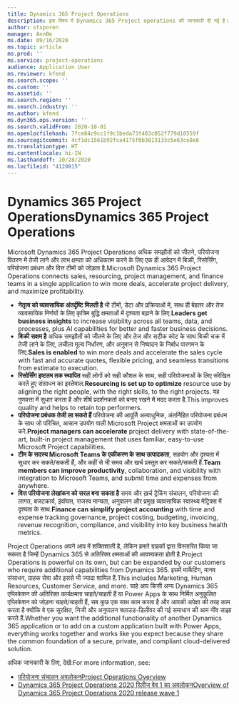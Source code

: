 ```yaml
---
title: Dynamics 365 Project Operations
description: इस विषय में Dynamics 365 Project operations की जानकारी दी गई है।
author: stsporen
manager: AnnBe
ms.date: 09/16/2020
ms.topic: article
ms.prod: ''
ms.service: project-operations
audience: Application User
ms.reviewer: kfend
ms.search.scope: ''
ms.custom: ''
ms.assetid: ''
ms.search.region: ''
ms.search.industry: ''
ms.author: kfend
ms.dyn365.ops.version: ''
ms.search.validFrom: 2020-10-01
ms.openlocfilehash: 7fce84c9cc1f9c1beda73f403c052f779d10559f
ms.sourcegitcommit: 4cf1dc1561b92fca4175f0b3813133c5e63ce8e6
ms.translationtype: HT
ms.contentlocale: hi-IN
ms.lasthandoff: 10/28/2020
ms.locfileid: "4120815"
---
```

# <a name="dynamics-365-project-operations"></a><span data-ttu-id="6e6bc-103">Dynamics 365 Project Operations</span><span class="sxs-lookup"><span data-stu-id="6e6bc-103">Dynamics 365 Project Operations</span></span>

<span data-ttu-id="6e6bc-104">Microsoft Dynamics 365 Project Operations अधिक समझौतों को जीतने, परियोजना वितरण में तेजी लाने और लाभ क्षमता को अधिकतम करने के लिए एक ही आवेदन में बिक्री, रिसोर्सिंग, परियोजना प्रबंधन और वित्त टीमों को जोड़ता है.</span><span class="sxs-lookup"><span data-stu-id="6e6bc-104">Microsoft Dynamics 365 Project Operations connects sales, resourcing, project management, and finance teams in a single application to win more deals, accelerate project delivery, and maximize profitability.</span></span>

-   <span data-ttu-id="6e6bc-105">**नेतृत्व को व्यावसायिक अंतर्दृष्टि मिलती है** भी टीमों, डेटा और प्रक्रियाओं में, साथ ही बेहतर और तेज व्यावसायिक निर्णयों के लिए कृत्रिम बुद्धि क्षमताओं में दृश्यता बढ़ाने के लिए.</span><span class="sxs-lookup"><span data-stu-id="6e6bc-105">**Leaders get business insights** to increase visibility across all teams, data, and processes, plus AI capabilities for better and faster business decisions.</span></span>
-   <span data-ttu-id="6e6bc-106">**बिक्री सक्षम है** अधिक समझौतों को जीतने के लिए और तेज और सटीक कोट के साथ बिक्री चक्र में तेजी लाने के लिए, लचीला मूल्य निर्धारण, और अनुमान से निष्पादन के निर्बाध पारगमन के लिए.</span><span class="sxs-lookup"><span data-stu-id="6e6bc-106">**Sales is enabled** to win more deals and accelerate the sales cycle with fast and accurate quotes, flexible pricing, and seamless transitions from estimate to execution.</span></span>
-   <span data-ttu-id="6e6bc-107">**रिसोर्सिंग इष्टतम तक स्थापित** सही लोगों को सही कौशल के साथ, सही परियोजनाओं के लिए संरेखित करते हुए संसाधन का इस्तेमाल.</span><span class="sxs-lookup"><span data-stu-id="6e6bc-107">**Resourcing is set up to optimize** resource use by aligning the right people, with the right skills, to the right projects.</span></span> <span data-ttu-id="6e6bc-108">यह गुणवत्ता में सुधार करता है और शीर्ष प्रदर्शनकर्ता को बनाए रखने में मदद करता है.</span><span class="sxs-lookup"><span data-stu-id="6e6bc-108">This improves quality and helps to retain top performers.</span></span>
-   <span data-ttu-id="6e6bc-109">**परियोजना प्रबंधक तेजी ला सकते हैं** परियोजना की आपूर्ति अत्याधुनिक, अंतर्निहित परियोजना प्रबंधन के साथ जो परिचित, आसान उपयोग वाली Microsoft Project क्षमताओं का उपयोग करे.</span><span class="sxs-lookup"><span data-stu-id="6e6bc-109">**Project managers can accelerate** project delivery with state-of-the-art, built-in project management that uses familiar, easy-to-use Microsoft Project capabilities.</span></span>
-   <span data-ttu-id="6e6bc-110">**टीम के सदस्य Microsoft Teams के एकीकरण के साथ उत्पादकता**, सहयोग और दृश्यता में सुधार कर सकते/सकती हैं, और कहीं से भी समय और खर्च प्रस्तुत कर सकते/सकती हैं.</span><span class="sxs-lookup"><span data-stu-id="6e6bc-110">**Team members can improve productivity**, collaboration, and visibility with integration to Microsoft Teams, and submit time and expenses from anywhere.</span></span>
-   <span data-ttu-id="6e6bc-111">**वित्त परियोजना लेखांकन को सरल बना सकता है** समय और ख़र्च ट्रैकिंग संचालन, परियोजना की लागत, बजटकार्य, इंवॉयस, राजस्व मान्यता, अनुपालन और प्रमुख व्यावसायिक स्वास्थ्य मेट्रिक्स में दृश्यता के साथ.</span><span class="sxs-lookup"><span data-stu-id="6e6bc-111">**Finance can simplify project accounting** with time and expense tracking governance, project costing, budgeting, invoicing, revenue recognition, compliance, and visibility into key business health metrics.</span></span>

<span data-ttu-id="6e6bc-112">Project Operations अपने आप में शक्तिशाली है, लेकिन हमारे ग्राहकों द्वारा विस्तारित किया जा सकता है जिन्हें Dynamics 365 से अतिरिक्त क्षमताओं की आवश्यकता होती है.</span><span class="sxs-lookup"><span data-stu-id="6e6bc-112">Project Operations is powerful on its own, but can be expanded by our customers who require additional capabilities from Dynamics 365.</span></span> <span data-ttu-id="6e6bc-113">इसमें मार्केटिंग, मानव संसाधन, ग्राहक सेवा और इससे भी ज्यादा शामिल हैं.</span><span class="sxs-lookup"><span data-stu-id="6e6bc-113">This includes Marketing, Human Resources, Customer Service, and more.</span></span> <span data-ttu-id="6e6bc-114">चाहे आप किसी अन्य Dynamics 365 एप्लिकेशन की अतिरिक्त कार्यक्षमता चाहते/चाहती हैं या Power Apps के साथ निर्मित अनुकूलित एप्लिकेशन को जोड़ना चाहते/चाहती हैं, सब कुछ एक साथ काम करता है और आपकी अपेक्षा की तरह काम करता है क्योंकि वे एक सुरक्षित, निजी और अनुपालन क्लाउड-डिलीवर की गई समाधान की आम नींव साझा करते हैं.</span><span class="sxs-lookup"><span data-stu-id="6e6bc-114">Whether you want the additional functionality of another Dynamics 365 application or to add on a custom application built with Power Apps, everything works together and works like you expect because they share the common foundation of a secure, private, and compliant cloud-delivered solution.</span></span>

<span data-ttu-id="6e6bc-115">अधिक जानकारी के लिए, देखें:</span><span class="sxs-lookup"><span data-stu-id="6e6bc-115">For more information, see:</span></span>

- [<span data-ttu-id="6e6bc-116">परियोजना संचालन अवलोकन</span><span class="sxs-lookup"><span data-stu-id="6e6bc-116">Project Operations Overview</span></span>](https://dynamics.microsoft.com/en-us/project-operations/overview/)
- [<span data-ttu-id="6e6bc-117">Dynamics 365 Project Operations 2020 रिलीज वेव 1 का अवलोकन</span><span class="sxs-lookup"><span data-stu-id="6e6bc-117">Overview of Dynamics 365 Project Operations 2020 release wave 1</span></span>](https://docs.microsoft.com/dynamics365-release-plan/2020wave1/dynamics365-project-operations/)

